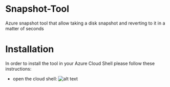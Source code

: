 # Snapshot-Tool
Azure snapshot tool that allow taking a disk snapshot and reverting to it in a matter of seconds

# Installation
In order to install the tool in your Azure Cloud Shell please follow these instructions:
- open the cloud shell:
![alt text](https://raw.githubusercontent.com/elad488/Snapshot-Tools/master/pics/Azure-Cloud-Shell-Initiate.png)

